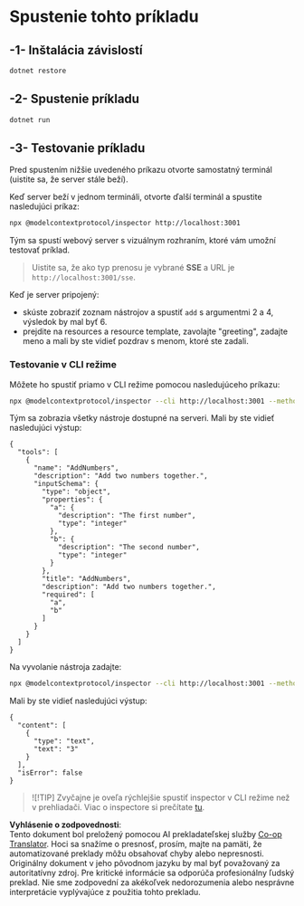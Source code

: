 <!--
CO_OP_TRANSLATOR_METADATA:
{
  "original_hash": "2a58caa6e11faa09470b7f81e6729652",
  "translation_date": "2025-07-13T20:11:43+00:00",
  "source_file": "03-GettingStarted/05-sse-server/solution/dotnet/README.md",
  "language_code": "sk"
}
-->
# Spustenie tohto príkladu

## -1- Inštalácia závislostí

```bash
dotnet restore
```

## -2- Spustenie príkladu

```bash
dotnet run
```

## -3- Testovanie príkladu

Pred spustením nižšie uvedeného príkazu otvorte samostatný terminál (uistite sa, že server stále beží).

Keď server beží v jednom termináli, otvorte ďalší terminál a spustite nasledujúci príkaz:

```bash
npx @modelcontextprotocol/inspector http://localhost:3001
```

Tým sa spustí webový server s vizuálnym rozhraním, ktoré vám umožní testovať príklad.

> Uistite sa, že ako typ prenosu je vybrané **SSE** a URL je `http://localhost:3001/sse`.

Keď je server pripojený:

- skúste zobraziť zoznam nástrojov a spustiť `add` s argumentmi 2 a 4, výsledok by mal byť 6.
- prejdite na resources a resource template, zavolajte "greeting", zadajte meno a mali by ste vidieť pozdrav s menom, ktoré ste zadali.

### Testovanie v CLI režime

Môžete ho spustiť priamo v CLI režime pomocou nasledujúceho príkazu:

```bash 
npx @modelcontextprotocol/inspector --cli http://localhost:3001 --method tools/list
```

Tým sa zobrazia všetky nástroje dostupné na serveri. Mali by ste vidieť nasledujúci výstup:

```text
{
  "tools": [
    {
      "name": "AddNumbers",
      "description": "Add two numbers together.",
      "inputSchema": {
        "type": "object",
        "properties": {
          "a": {
            "description": "The first number",
            "type": "integer"
          },
          "b": {
            "description": "The second number",
            "type": "integer"
          }
        },
        "title": "AddNumbers",
        "description": "Add two numbers together.",
        "required": [
          "a",
          "b"
        ]
      }
    }
  ]
}
```

Na vyvolanie nástroja zadajte:

```bash
npx @modelcontextprotocol/inspector --cli http://localhost:3001 --method tools/call --tool-name AddNumbers --tool-arg a=1 --tool-arg b=2
```

Mali by ste vidieť nasledujúci výstup:

```text
{
  "content": [
    {
      "type": "text",
      "text": "3"
    }
  ],
  "isError": false
}
```

> ![!TIP]
> Zvyčajne je oveľa rýchlejšie spustiť inspector v CLI režime než v prehliadači.
> Viac o inspectore si prečítate [tu](https://github.com/modelcontextprotocol/inspector).

**Vyhlásenie o zodpovednosti**:  
Tento dokument bol preložený pomocou AI prekladateľskej služby [Co-op Translator](https://github.com/Azure/co-op-translator). Hoci sa snažíme o presnosť, prosím, majte na pamäti, že automatizované preklady môžu obsahovať chyby alebo nepresnosti. Originálny dokument v jeho pôvodnom jazyku by mal byť považovaný za autoritatívny zdroj. Pre kritické informácie sa odporúča profesionálny ľudský preklad. Nie sme zodpovední za akékoľvek nedorozumenia alebo nesprávne interpretácie vyplývajúce z použitia tohto prekladu.